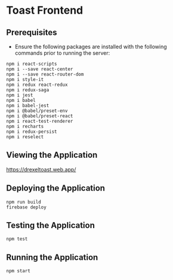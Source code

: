 # Toast Frontend

## Prerequisites
* Ensure the following packages are installed with the following commands prior to running the server:
```
npm i react-scripts
npm i --save react-center
npm i --save react-router-dom
npm i style-it
npm i redux react-redux
npm i redux-saga
npm i jest
npm i babel
npm i babel-jest
npm i @babel/preset-env
npm i @babel/preset-react
npm i react-test-renderer
npm i recharts
npm i redux-persist
npm i reselect
```

## Viewing the Application

https://drexeltoast.web.app/

## Deploying the Application

```
npm run build
firebase deploy
```

## Testing the Application

```
npm test
```

## Running the Application

```
npm start
```
